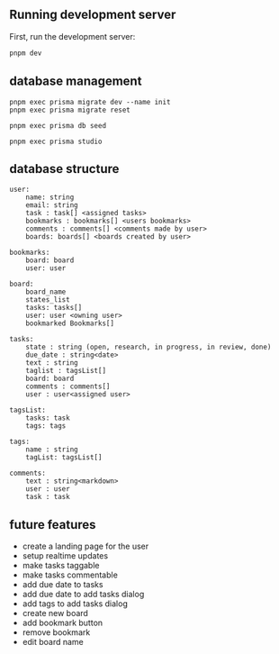 ## Running development server

First, run the development server:

```bash
pnpm dev
```

## database management

```
pnpm exec prisma migrate dev --name init
pnpm exec prisma migrate reset

pnpm exec prisma db seed

pnpm exec prisma studio
```


## database structure

```
user:
    name: string
    email: string
    task : task[] <assigned tasks>
    bookmarks : bookmarks[] <users bookmarks>
    comments : comments[] <comments made by user>
    boards: boards[] <boards created by user>

bookmarks:
    board: board
    user: user

board:
    board_name
    states_list
    tasks: tasks[]
    user: user <owning user>
    bookmarked Bookmarks[]

tasks:
    state : string (open, research, in progress, in review, done)
    due_date : string<date>
    text : string
    taglist : tagsList[]
    board: board
    comments : comments[]
    user : user<assigned user>

tagsList:
    tasks: task
    tags: tags
    
tags:
    name : string
    tagList: tagsList[]
    
comments:
    text : string<markdown>
    user : user
    task : task
```


## future features
- create a landing page for the user
- setup realtime updates
- make tasks taggable
- make tasks commentable
- add due date to tasks
- add due date to add tasks dialog
- add tags to add tasks dialog
- create new board
- add bookmark button
- remove bookmark
- edit board name
